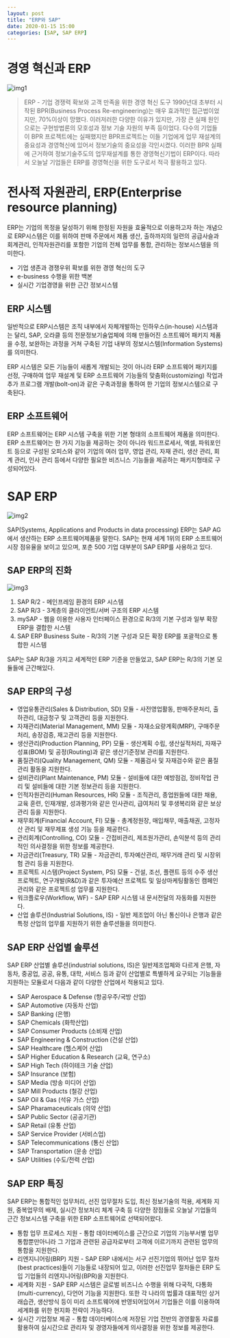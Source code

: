 ```yaml
---
layout: post
title: "ERP와 SAP"
date: 2020-01-15 15:00
categories: [SAP, SAP ERP]
---
```


# 경영 혁신과 ERP
![img1](https://img1.daumcdn.net/thumb/R1280x0/?scode=mtistory2&fname=https%3A%2F%2Fk.kakaocdn.net%2Fdn%2FobIQi%2FbtqBc41vNR4%2FPK7aG80HVLxUVaDk2aRWS1%2Fimg.png)
> ERP - 기업 경쟁력 확보와 고객 만족을 위한 경영 혁신 도구
1990년대 초부터 시작된 BPR(Business Process Re-engineering)는 매우 효과적인 접근법이었지만, 70%이상이 망했다. 이러저러한 다양한 이유가 있지만, 가장 큰 실패 원인으로는 구현방법론의 모호성과 정보 기술 자원의 부족 등이었다.
다수의 기업들이 BPR 프로젝트에는 실패했지만 BPR프로젝트는 이들 기업에게 업무 재설계의 중요성과 경영혁신에 있어서 정보기술의 중요성을 각인시켰다. 이러한 BPR 실패에 근거하여 정보기술주도의 업무재설계를 통한 경영혁신기법이 ERP이다. 따라서 오늘날 기업들은 ERP를 경영혁신을 위한 도구로서 적극 활용하고 있다.


# 전사적 자원관리, ERP(Enterprise resource planning)
ERP는 기업의 목정을 달성하기 위해 한정된 자원을 효율적으로 이용하고자 하는 개념으로 ERP시스템은 이를 위하여 판매 주문에서 제품 생산, 출하까지의 일련의 공급사슬과 회계관리, 인적자원관리를 포함한 기업의 전체 업무를 통합, 관리하는 정보시스템을 의미한다.

- 기업 생존과 경쟁우위 확보를 위한 경영 혁신의 도구
- e-business 수행을 위한 백본
- 실시간 기업경영을 위한 근간 정보시스템

## ERP 시스템
일반적으로 ERP시스템은 조직 내부에서 자체개발하는 인하우스(in-house) 시스템과는 달리, SAP, 오라클 등의 전문정보기술업체에 의해 만들어진 소프트웨어 패키지 제품을 수정, 보완하는 과정을 거쳐 구축된 기업 내부의 정보시스템(Information Systems)를 의미한다.

ERP 시스템은 모든 기능들이 새롭게 개발되는 것이 아니라 ERP 소프트웨어 패키지를 선정, 구매하여 업무 재설계 및 ERP 소프트웨어 기능들의 맞춤화(customizing) 작업과 추가 프로그램 개발(bolt-on)과 같은 구축과정을 통하여 한 기업의 정보시스템으로 구축된다.

## ERP 소프트웨어
ERP 소프트웨어는 ERP 시스템 구축을 위한 기본 형태의 소프트웨어 제품을 의미한다. ERP 소프트웨어는 한 가지 기능을 제공하는 것이 아니라 워드프로세서, 엑셀, 파워포인트 등으로 구성된 오피스와 같이 기업의 여러 업무, 영업 관리, 자재 관리, 생산 관리, 회계 관리, 인사 관리 등에서 다양한 필요한 비즈니스 기능들을 제공하는 패키지형태로 구성되어있다.


# SAP ERP
![img2](https://img1.daumcdn.net/thumb/R1280x0/?scode=mtistory2&fname=https%3A%2F%2Fk.kakaocdn.net%2Fdn%2Fb5QQXS%2FbtqBgeBrFGE%2FAp7c1TQc67QnNKVWkd3jD0%2Fimg.png)

SAP(Systems, Applications and Products in data processing) ERP는 SAP AG에서 생산하는 ERP 소프트웨어제품을 말한다. SAP는 현재 세계 1위의 ERP 소프트웨어 시장 점유율을 보이고 있으며, 포춘 500 기업 대부분이 SAP ERP를 사용하고 있다.


## SAP ERP의 진화
![img3](https://img1.daumcdn.net/thumb/R1280x0/?scode=mtistory2&fname=https%3A%2F%2Fk.kakaocdn.net%2Fdn%2FcsFXqI%2FbtqBf2utwSk%2FAMP0fjmJk18i7zBwZgKDCk%2Fimg.png)
1. SAP R/2 - 메인프레임 환경의 ERP 시스템
2. SAP R/3 - 3계층의 클라이언트/서버 구조의 ERP 시스템
3. mySAP - 웹을 이용한 사용자 인터페이스 환경으로 R/3의 기본 구성과 일부 확장 ERP을 결합한 시스템
4. SAP ERP Business Suite - R/3의 기본 구성과 모든 확장 ERP를 포괄적으로 통합한 시스템

SAP는 SAP R/3을 가지고 세계적인 ERP 기준을 만들었고, SAP ERP는 R/3의 기본 모듈들에 근간해있다.

## SAP ERP의 구성

- 영업유통관리(Sales & Distribution, SD) 모듈 - 사전영업활동, 판매주문처리, 출하관리, 대금청구 및 고객관리 등을 지원한다.
- 자재관리(Material Management, MM) 모듈 - 자재소요량계획(MRP), 구매주문처리, 송장검증, 재고관리 등을 지원한다.
- 생산관리(Production Planning, PP) 모듈 - 생산계획 수립, 생산실적처리, 자재구성표(BOM) 및 공정(Routing)과 같은 생산기준정보 관리를 지원한다.
- 품질관리(Quality Management, QM) 모듈 - 제품검사 및 자재검수와 같은 품질관리 활동을 지원한다.
- 설비관리(Plant Maintenance, PM) 모듈 - 설비들에 대한 예방점검, 정비작업 관리 및 설비들에 대한 기본 정보관리 등을 지원한다.
- 인적자원관리(Human Resources, HR) 모듈 - 조직관리, 종업원들에 대한 채용, 교육 훈련, 인재개발, 성과평가와 같은 인사관리, 급여처리 및 후생복리와 같은 보상관리 등을 지원한다.
- 재무회계(Financial Account, FI) 모듈 - 총계정원장, 매입채무, 매출채권, 고정자산 관리 및 재무제표 생성 기능 등을 제공한다.
- 관리회계(Controlling, CO) 모듈 - 간접비관리, 제조원가관리, 손익분석 등의 관리적인 의사결정을 위한 정보를 제공한다.
- 자금관리(Treasury, TR) 모듈 - 자금관리, 투자예산관리, 재무거래 관리 및 시장위험 관리 등을 지원한다.
- 프로젝트 시스템(Project System, PS) 모듈 - 건설, 조선, 플랜트 등의 수주 생산 프로젝트, 연구개발(R&D)과 같은 투자예산 프로젝트 및 일상마케팅활동인 캠페인관리와 같은 프로젝트성 업무를 지원한다.
- 워크플로우(Workflow, WF) - SAP ERP 시스템 내 문서전달의 자동화를 지원한다.
- 산업 솔루션(Industrial Solutions, IS) - 일반 제조업이 아닌 통신이나 은행과 같은 특정 산업의 업무를 지원하기 위한 솔루션들을 의미한다.

## SAP ERP 산업별 솔루션
SAP ERP 산업별 솔루션(industrial solutions, IS)은 일반제조업체와 다르게 은행, 자동차, 중공업, 공공, 유통, 대학, 서비스 등과 같이 산업별로 특별하게 요구되는 기능들을 지원하는 모듈로서 다음과 같이 다양한 산업에서 적용되고 있다.

- SAP Aerospace & Defense (항공우주/국방 산업)
- SAP Automotive (자동차 산업)
- SAP Banking (은행)
- SAP Chemicals (화학산업)
- SAP Consumer Products (소비재 산업)
- SAP Engineering & Construction (건설 산업)
- SAP Healthcare (헬스케어 산업)
- SAP Higher Education & Research (교육, 연구소)
- SAP High Tech (하이테크 기술 산업)
- SAP Insurance (보험)
- SAP Media (방송 미디어 산업)
- SAP Mill Products (철강 산업)
- SAP Oil & Gas (석유 가스 산업)
- SAP Pharamaceuticals (의약 산업)
- SAP Public Sector (공공기관)
- SAP Retail (유통 산업)
- SAP Service Provider (서비스업)
- SAP Telecommunications (통신 산업)
- SAP Transportation (운송 산업)
- SAP Utilities (수도/전력 산업)


## SAP ERP 특징

SAP ERP는 통합적인 업무처리, 선진 업무절차 도입, 최신 정보기술의 적용, 세계화 지원, 중복업무의 배제, 실시간 정보처리 체계 구축 등 다양한 장점들로 오늘날 기업들의 근간 정보시스템 구축을 위한 ERP 소프트웨어로 선택되어왔다.

-   통합 업무 프로세스 지원 - 통합 데이터베이스를 근간으로 기업의 기능부서별 업무통합뿐만아니라 그 기업과 관련된 공급자로부터 고객에 이르기까지 관련된 업무의 통합을 지원한다.
-   리엔지니어링(BRP) 지원 - SAP ERP 내에서는 서구 선진기업의 뛰어난 업무 절차(best practices)들이 기능들로 내장되어 있고, 이러한 선진업무 절차들은 ERP 도입 기업들의 리엔지니어링(BPR)을 지원한다.
-   세계화 지원 - SAP ERP 시스템은 글로벌 비즈니스 수행을 위해 다국적, 다통화(multi-currency), 다언어 기능을 지원한다. 또한 각 나라의 법률과 대표적인 상거래습관, 생산방식 등이 미리 소프트웨어에 반영되어있어서 기업들은 이를 이용하여 세계화를 위한 현지화 전략이 가능하다.
-   실시간 기업정보 제공 - 통합 데이터베이스에 저장된 기업 전반의 경영활동 자료를 활용하여 실시간으로 관리자 및 경영자들에게 의사결정을 위한 정보를 제공한다.